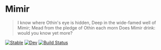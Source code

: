 # Mimir
> I know where Othin's eye is hidden,
> Deep in the wide-famed well of Mimir;
> Mead from the pledge of Othin each morn
> Does Mimir drink: would you know yet more?

[![Stable](https://img.shields.io/badge/docs-stable-blue.svg)](https://kiranshila.github.io/Mimir.jl/stable)
[![Dev](https://img.shields.io/badge/docs-dev-blue.svg)](https://kiranshila.github.io/Mimir.jl/dev)
[![Build Status](https://github.com/kiranshila/Mimir.jl/actions/workflows/CI.yml/badge.svg?branch=main)](https://github.com/kiranshila/Mimir.jl/actions/workflows/CI.yml?query=branch%3Amain)
